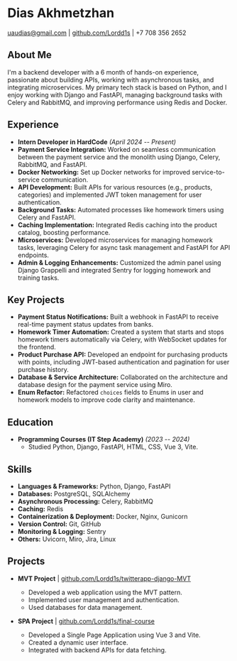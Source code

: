 # Dias Akhmetzhan
[uaudias@gmail.com](mailto:uaudias@gmail.com) | [github.com/Lordd1s](https://github.com/Lordd1s) | +7 708 356 2652


## About Me
I'm a backend developer with a 6 month of hands-on experience, passionate about building APIs, working with asynchronous tasks, and integrating microservices. My primary tech stack is based on Python, and I enjoy working with Django and FastAPI, managing background tasks with Celery and RabbitMQ, and improving performance using Redis and Docker.

## Experience
- **Intern Developer in HardCode** *(April 2024 -- Present)*
- **Payment Service Integration:** Worked on seamless communication between the payment service and the monolith using Django, Celery, RabbitMQ, and FastAPI.  
- **Docker Networking:** Set up Docker networks for improved service-to-service communication.  
- **API Development:** Built APIs for various resources (e.g., products, categories) and implemented JWT token management for user authentication.  
- **Background Tasks:** Automated processes like homework timers using Celery and FastAPI.  
- **Caching Implementation:** Integrated Redis caching into the product catalog, boosting performance.  
- **Microservices:** Developed microservices for managing homework tasks, leveraging Celery for async task management and FastAPI for API endpoints.  
- **Admin & Logging Enhancements:** Customized the admin panel using Django Grappelli and integrated Sentry for logging homework and training tasks.

## Key Projects
- **Payment Status Notifications:** Built a webhook in FastAPI to receive real-time payment status updates from banks.  
- **Homework Timer Automation:** Created a system that starts and stops homework timers automatically via Celery, with WebSocket updates for the frontend.  
- **Product Purchase API:** Developed an endpoint for purchasing products with points, including JWT-based authentication and pagination for user purchase history.  
- **Database & Service Architecture:** Collaborated on the architecture and database design for the payment service using Miro.  
- **Enum Refactor:** Refactored `choices` fields to Enums in user and homework models to improve code clarity and maintenance.

## Education
- **Programming Courses (IT Step Academy)** *(2023 -- 2024)*
  - Studied Python, Django, FastAPI, HTML, CSS, Vue 3, Vite.

## Skills
- **Languages & Frameworks:** Python, Django, FastAPI  
- **Databases:** PostgreSQL, SQLAlchemy  
- **Asynchronous Processing:** Celery, RabbitMQ  
- **Caching:** Redis  
- **Containerization & Deployment:** Docker, Nginx, Gunicorn  
- **Version Control:** Git, GitHub  
- **Monitoring & Logging:** Sentry  
- **Others:** Uvicorn, Miro, Jira, Linux  

## Projects
- **MVT Project** | [github.com/Lordd1s/twitterapp-django-MVT](https://github.com/Lordd1s/twitterapp-django-MVT)
  - Developed a web application using the MVT pattern.
  - Implemented user management and authentication.
  - Used databases for data management.

- **SPA Project** | [github.com/Lordd1s/final-course](https://github.com/Lordd1s/django-SPA-CRM-app)
  - Developed a Single Page Application using Vue 3 and Vite.
  - Created a dynamic user interface.
  - Integrated with backend APIs for data fetching.
